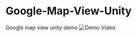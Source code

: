 # Google-Map-View-Unity
Google map view unity demo
![Demo Video](https://github.com/codemaker2015/Google-Map-View-Unity/blob/master/Demo/demo.gif)
